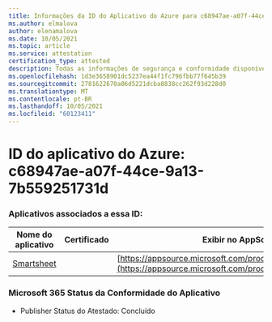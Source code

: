 ```yaml
---
title: Informações da ID do Aplicativo do Azure para c68947ae-a07f-44ce-9a13-7b559251731d
ms.author: elmalova
author: elenamalova
ms.date: 10/05/2021
ms.topic: article
ms.service: attestation
certification_type: attested
description: Todas as informações de segurança e conformidade disponíveis para c68947ae-a07f-44ce-9a13-7b559251731d.
ms.openlocfilehash: 1d3e3658901dc5237ea44f1fc796fbb77f645b39
ms.sourcegitcommit: 2781622670a06d5221dcba8838cc262f93d228d0
ms.translationtype: MT
ms.contentlocale: pt-BR
ms.lasthandoff: 10/05/2021
ms.locfileid: "60123411"
---
```

# <a name="azure-app-id-c68947ae-a07f-44ce-9a13-7b559251731d"></a>ID do aplicativo do Azure: c68947ae-a07f-44ce-9a13-7b559251731d


### <a name="apps-associated-with-this-id"></a>Aplicativos associados a essa ID:
| **Nome do aplicativo** | **Certificado** | **Exibir no AppSource** |
|--------------|---------------|-----------------------|
| [Smartsheet](https://docs.microsoft.com/microsoft-365-app-certification/forward/WA104380975) |  | [https://appsource.microsoft.com/product/office/WA104380975](https://appsource.microsoft.com/product/office/WA104380975) |

### <a name="microsoft-365-app-compliance-status"></a>Microsoft 365 Status da Conformidade do Aplicativo
- Publisher Status do Atestado: Concluído
